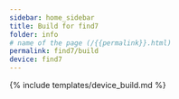 ```yaml
---
sidebar: home_sidebar
title: Build for find7
folder: info
# name of the page (/{{permalink}}.html)
permalink: find7/build
device: find7
---
```

{% include templates/device_build.md %}
